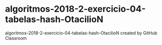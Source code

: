 # algoritmos-2018-2-exercicio-04-tabelas-hash-OtacilioN
algoritmos-2018-2-exercicio-04-tabelas-hash-OtacilioN created by GitHub Classroom
